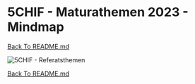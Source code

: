 # 5CHIF - Maturathemen 2023 - Mindmap

[Back To README.md][back]

![5CHIF - Referatsthemen](http://plantuml.unterrainer.info/plantuml/proxy?cache=no&src=https://raw.githubusercontent.com/UnterrainerInformatik/htl/master/iuml/5CHIF-Maturathemen2023.iuml?)

[Back To README.md][back]

[back]: https://github.com/UnterrainerInformatik/htl